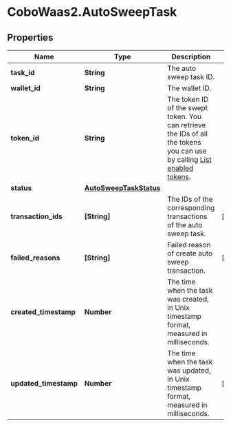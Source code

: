 # CoboWaas2.AutoSweepTask

## Properties

Name | Type | Description | Notes
------------ | ------------- | ------------- | -------------
**task_id** | **String** | The auto sweep task ID. | 
**wallet_id** | **String** | The wallet ID. | 
**token_id** | **String** | The token ID of the swept token. You can retrieve the IDs of all the tokens you can use by calling [List enabled tokens](https://www.cobo.com/developers/v2/api-references/wallets/list-enabled-tokens). | 
**status** | [**AutoSweepTaskStatus**](AutoSweepTaskStatus.md) |  | 
**transaction_ids** | **[String]** | The IDs of the corresponding transactions of the auto sweep task. | [optional] 
**failed_reasons** | **[String]** | Failed reason of create auto sweep transaction. | [optional] 
**created_timestamp** | **Number** | The time when the task was created, in Unix timestamp format, measured in milliseconds. | 
**updated_timestamp** | **Number** | The time when the task was updated, in Unix timestamp format, measured in milliseconds. | [optional] 


